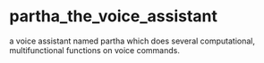 # partha_the_voice_assistant
 a voice assistant named partha which does several computational, multifunctional functions on voice commands.
